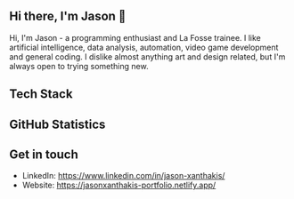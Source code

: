 ## Hi there, I'm Jason 👋

Hi, I'm Jason - a programming enthusiast and La Fosse trainee. I like artificial intelligence, data analysis, automation, video game development and general coding. I dislike almost anything art and design related, but I'm always open to trying something new. 

## Tech Stack

## GitHub Statistics

## Get in touch
- LinkedIn: https://www.linkedin.com/in/jason-xanthakis/
- Website: https://jasonxanthakis-portfolio.netlify.app/